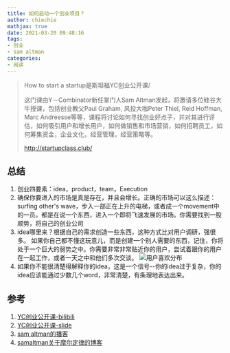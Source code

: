 ```yaml
---
title: 如何启动一个创业项目？
author: chiechie
mathjax: true
date: 2021-03-20 09:48:16
tags: 
- 创业
- sam altman
categories: 
- 阅读
---
```



> How to start a startup是斯坦福YC创业公开课/
> 
> 这门课由Y－Combinator新任掌门人Sam Altman发起，将邀请多位硅谷大牛授课，包括创业教父Paul Graham, 风投大咖Peter Thiel, Reid Hoffman, Marc Andreesse等等，课程将讨论如何寻找创业好点子，并对其进行评估，如何吸引用户和增长用户，如何做销售和市场营销，如何招聘员工，如何筹集资金，企业文化，经营管理，经营策略等。
>
> http://startupclass.club/

## 总结

1. 创业四要素：idea，product，team，Execution
2. 确保你要进入的市场是真是存在，并且会增长。正确的市场可以这么描述：surfing other's wave，步入一部正在上升的电梯，或者成一个movement中的一员。都是在说一个东西，进入一个即将飞速发展的市场。你需要找到一股顺势，将自己的创业公司
3. idea哪里来？根据自己的需求创造一些东西，这种方式比对用户调研，强很多。
   如果你自己都不懂这玩意儿，而是创建一个别人需要的东西，记住，你将处于一个巨大的弱势之中。你需要非常非常贴近你的用户，尝试着跟你的用户在一起工作，或者一天之中和他们多次交谈。
    ![用户喜欢分布](./img.png)
4. 如果你不能很清楚得解释你的idea，这是一个信号--你的idea过于复杂，你的idea应该能通过少数几个word，非常清楚，有条理地表达出来。


## 参考
1. [YC创业公开课-bilibili](https://www.bilibili.com/video/BV13K4y1b7yE?t=703)
2. [YC创业公开课-slide](https://www.dropbox.com/s/uio0cep4a2454ar/Lecture_1_Sam.pdf?dl=0)
3. [sam altman的播客](https://blog.samaltman.com/)
4. [samaltman关于摩尔定律的博客](https://moores.samaltman.com/)